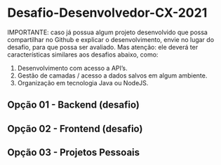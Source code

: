 # Desafio-Desenvolvedor-CX-2021

IMPORTANTE: caso já possua algum projeto desenvolvido que possa compartilhar no Github e explicar o desenvolvimento, envie no lugar do desafio, para que possa
ser avaliado. Mas atenção: ele deverá ter características similares aos desafios abaixo, como:

1.  Desenvolvimento com acesso a API’s.
2.  Gestão de camadas / acesso a dados salvos em algum ambiente.
3.  Organização em tecnologia Java ou NodeJS.

## Opção 01 - Backend (desafio)
## Opção 02 - Frontend (desafio)
## Opção 03 - Projetos Pessoais

